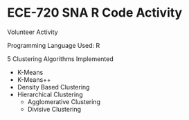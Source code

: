 # ECE-720 SNA R Code Activity
Volunteer Activity 

Programming Language Used: R 

5 Clustering Algorithms Implemented
- K-Means
- K-Means++
- Density Based Clustering
- Hierarchical Clustering
  - Agglomerative Clustering
  - Divisive Clustering
